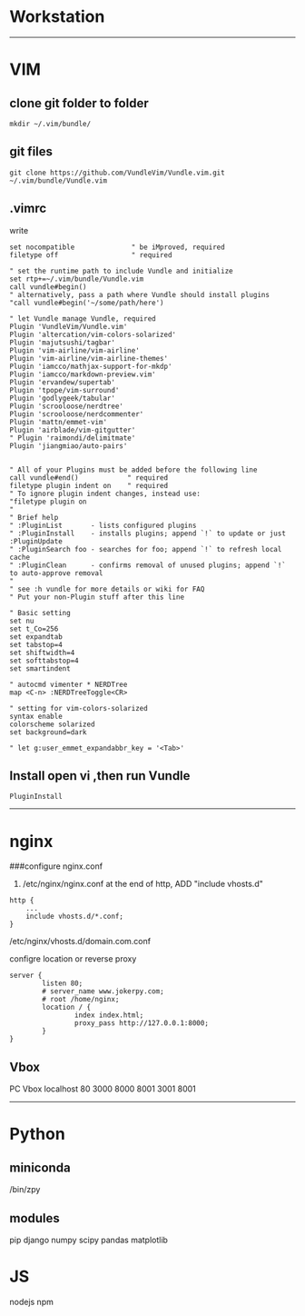 Workstation
======

---
# VIM

## clone git folder to folder 

    mkdir ~/.vim/bundle/

## git files

    git clone https://github.com/VundleVim/Vundle.vim.git ~/.vim/bundle/Vundle.vim


## .vimrc

write
```
set nocompatible              " be iMproved, required
filetype off                  " required

" set the runtime path to include Vundle and initialize
set rtp+=~/.vim/bundle/Vundle.vim
call vundle#begin()
" alternatively, pass a path where Vundle should install plugins
"call vundle#begin('~/some/path/here')

" let Vundle manage Vundle, required
Plugin 'VundleVim/Vundle.vim'
Plugin 'altercation/vim-colors-solarized'
Plugin 'majutsushi/tagbar'
Plugin 'vim-airline/vim-airline'
Plugin 'vim-airline/vim-airline-themes'
Plugin 'iamcco/mathjax-support-for-mkdp'
Plugin 'iamcco/markdown-preview.vim'
Plugin 'ervandew/supertab'
Plugin 'tpope/vim-surround'
Plugin 'godlygeek/tabular'
Plugin 'scrooloose/nerdtree'
Plugin 'scrooloose/nerdcommenter'
Plugin 'mattn/emmet-vim'
Plugin 'airblade/vim-gitgutter'
" Plugin 'raimondi/delimitmate'
Plugin 'jiangmiao/auto-pairs'


" All of your Plugins must be added before the following line
call vundle#end()            " required
filetype plugin indent on    " required
" To ignore plugin indent changes, instead use:
"filetype plugin on
"
" Brief help
" :PluginList       - lists configured plugins
" :PluginInstall    - installs plugins; append `!` to update or just :PluginUpdate
" :PluginSearch foo - searches for foo; append `!` to refresh local cache
" :PluginClean      - confirms removal of unused plugins; append `!` to auto-approve removal
"
" see :h vundle for more details or wiki for FAQ
" Put your non-Plugin stuff after this line

" Basic setting
set nu
set t_Co=256
set expandtab
set tabstop=4
set shiftwidth=4
set softtabstop=4
set smartindent

" autocmd vimenter * NERDTree
map <C-n> :NERDTreeToggle<CR>

" setting for vim-colors-solarized
syntax enable
colorscheme solarized
set background=dark

" let g:user_emmet_expandabbr_key = '<Tab>'

```

## Install open vi ,then run Vundle
    PluginInstall

---

# nginx
###configure nginx.conf
1.  /etc/nginx/nginx.conf
at the end of http, ADD  "include vhosts.d"

>

    http {
        ...
        include vhosts.d/*.conf;
    }

/etc/nginx/vhosts.d/domain.com.conf
>
configre location or reverse proxy

    server {
            listen 80;
            # server_name www.jokerpy.com;
            # root /home/nginx;
            location / {
                    index index.html;
                    proxy_pass http://127.0.0.1:8000;
            }
    }

## Vbox
PC    Vbox   localhost
80    3000   8000
8001  3001   8001

---
# Python

## miniconda
/bin/zpy

## modules
pip
django
numpy
scipy
pandas
matplotlib


# JS
nodejs
npm


